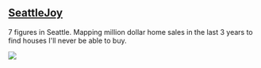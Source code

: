 ## [SeattleJoy](http://seattlejoy.herokuapp.com/)

7 figures in Seattle. Mapping million dollar home sales in the last 3 years to find houses I'll never be able to buy.

![](http://i.imgur.com/fav4q09.png)



